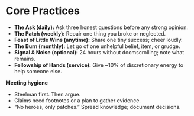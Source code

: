 # Core Practices

- **The Ask (daily):** Ask three honest questions before any strong opinion.
- **The Patch (weekly):** Repair one thing you broke or neglected.
- **Feast of Little Wins (anytime):** Share one tiny success; cheer loudly.
- **The Burn (monthly):** Let go of one unhelpful belief, item, or grudge.
- **Signal & Noise (optional):** 24 hours without doomscrolling; note what remains.
- **Fellowship of Hands (service):** Give ~10% of discretionary energy to help someone else.

**Meeting hygiene**
- Steelman first. Then argue.
- Claims need footnotes or a plan to gather evidence.
- “No heroes, only patches.” Spread knowledge; document decisions.
